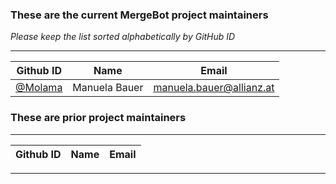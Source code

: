 ### These are the current MergeBot project maintainers
_Please keep the list sorted alphabetically by GitHub ID_

-----

| Github ID                                                    | Name                   | Email                            |
|------------------------------------------------------------|------------------------|------------------------------------|
| [@Molama](https://github.com/Molama)                       | Manuela Bauer          | <manuela.bauer@allianz.at>         |


### These are prior project maintainers

-----

| Github ID                                    | Name                   | Email                              |
|----------------------------------------------|------------------------|------------------------------------|

----
